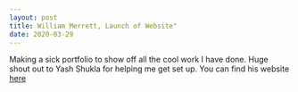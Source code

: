 ```yaml
---
layout: post
title: William Merrett, Launch of Website"
date: 2020-03-29
---
```


Making a sick portfolio to show off all the cool work I have done. Huge
shout out to Yash Shukla for helping me get set up. You can find his website <a href="https://yashshukla.ca/index.html">here</a>
